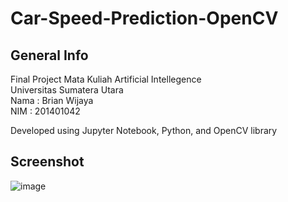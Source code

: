 # Car-Speed-Prediction-OpenCV
## General Info
Final Project Mata Kuliah Artificial Intellegence  
Universitas Sumatera Utara  
Nama : Brian Wijaya  
NIM : 201401042  
  
Developed using Jupyter Notebook, Python, and OpenCV library  

## Screenshot
![image](https://github.com/briannzw/Car-Speed-Prediction-OpenCV/assets/70004754/45c43f85-2d79-4045-8f3c-4dd569261a25)
